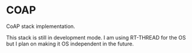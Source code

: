 COAP
====

CoAP stack implementation.

This stack is still in development mode.  I am using RT-THREAD for the OS but I plan on making it OS independent in the future.
